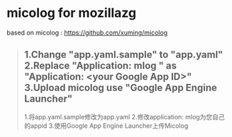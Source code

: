 # micolog for mozillazg
based on micolog : https://github.com/xuming/micolog

>﻿1.Change "app.yaml.sample" to "app.yaml"
>2.Replace "Application: mlog " as "Application: <your Google App ID\>"
>3.Upload micolog use "Google App Engine Launcher"
>-------------------------------------
>1.将app.yaml.sample修改为app.yaml
>2.修改application: mlog为您自己的appid
>3.使用Google App Engine Launcher上传Micolog